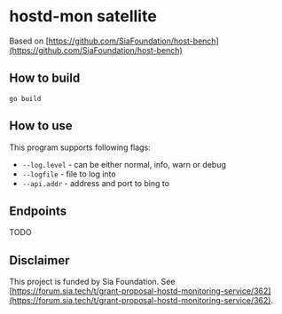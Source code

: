 # hostd-mon satellite
Based on [https://github.com/SiaFoundation/host-bench](https://github.com/SiaFoundation/host-bench)

## How to build

```
go build
```

## How to use
This program supports following flags:
- `--log.level` - can be either normal, info, warn or debug
- `--logfile` - file to log into
- `--api.addr` - address and port to bing to

## Endpoints
TODO

## Disclaimer
This project is funded by Sia Foundation. See [https://forum.sia.tech/t/grant-proposal-hostd-monitoring-service/362](https://forum.sia.tech/t/grant-proposal-hostd-monitoring-service/362).
